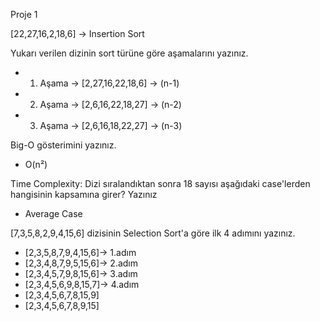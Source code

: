 Proje 1

[22,27,16,2,18,6] -> Insertion Sort

Yukarı verilen dizinin sort türüne göre aşamalarını yazınız.

* 1. Aşama -> [2,27,16,22,18,6] -> (n-1)
* 2. Aşama -> [2,6,16,22,18,27] -> (n-2)
* 3. Aşama -> [2,6,16,18,22,27] -> (n-3)

Big-O gösterimini yazınız.

*   O(n²)

Time Complexity: Dizi sıralandıktan sonra 18 sayısı aşağıdaki case'lerden hangisinin kapsamına girer? Yazınız

*   Average Case

[7,3,5,8,2,9,4,15,6] dizisinin Selection Sort'a göre ilk 4 adımını yazınız.

*  [2,3,5,8,7,9,4,15,6]-> 1.adım
*  [2,3,4,8,7,9,5,15,6]-> 2.adım
*  [2,3,4,5,7,9,8,15,6]-> 3.adım
*  [2,3,4,5,6,9,8,15,7]-> 4.adım
*  [2,3,4,5,6,7,8,15,9]
*  [2,3,4,5,6,7,8,9,15]
